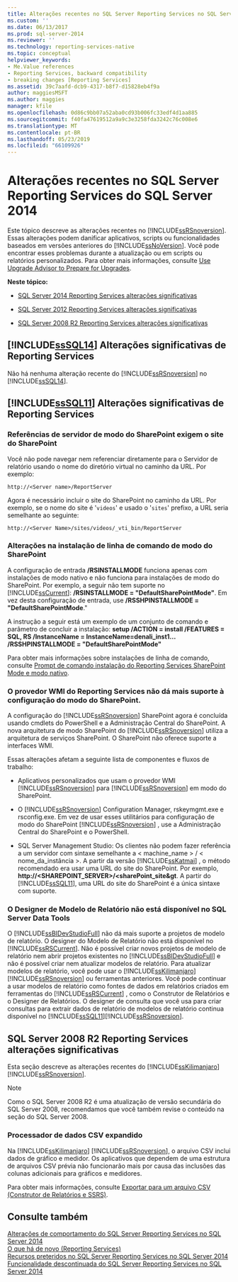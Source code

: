 ```yaml
---
title: Alterações recentes no SQL Server Reporting Services no SQL Server 2014 | Microsoft Docs
ms.custom: ''
ms.date: 06/13/2017
ms.prod: sql-server-2014
ms.reviewer: ''
ms.technology: reporting-services-native
ms.topic: conceptual
helpviewer_keywords:
- Me.Value references
- Reporting Services, backward compatibility
- breaking changes [Reporting Services]
ms.assetid: 39c7aafd-dcb9-4317-b8f7-d15828eb4f9a
author: maggiesMSFT
ms.author: maggies
manager: kfile
ms.openlocfilehash: 0d86c9bb07a52aba0cd93b006fc33edf4d1aa885
ms.sourcegitcommit: f40fa47619512a9a9c3e3258fda3242c76c008e6
ms.translationtype: MT
ms.contentlocale: pt-BR
ms.lasthandoff: 05/23/2019
ms.locfileid: "66109926"
---
```

# <a name="breaking-changes-in-sql-server-reporting-services-in-sql-server-2014"></a>Alterações recentes no SQL Server Reporting Services do SQL Server 2014
  Este tópico descreve as alterações recentes no [!INCLUDE[ssRSnoversion](../includes/ssrsnoversion-md.md)]. Essas alterações podem danificar aplicativos, scripts ou funcionalidades baseados em versões anteriores do [!INCLUDE[ssNoVersion](../includes/ssnoversion-md.md)]. Você pode encontrar esses problemas durante a atualização ou em scripts ou relatórios personalizados. Para obter mais informações, consulte [Use Upgrade Advisor to Prepare for Upgrades](../sql-server/install/use-upgrade-advisor-to-prepare-for-upgrades.md).  
  
 **Neste tópico:**  
  
-   [SQL Server 2014 Reporting Services alterações significativas](#bkmk_sql14)  
  
-   [SQL Server 2012 Reporting Services alterações significativas](#bkmk_rc0)  
  
-   [SQL Server 2008 R2 Reporting Services alterações significativas](#bkmk_kj)  
  
##  <a name="bkmk_sql14"></a> [!INCLUDE[ssSQL14](../includes/sssql14-md.md)] Alterações significativas de Reporting Services  
 Não há nenhuma alteração recente do [!INCLUDE[ssRSnoversion](../includes/ssrsnoversion-md.md)] no [!INCLUDE[ssSQL14](../includes/sssql14-md.md)].  
  
##  <a name="bkmk_rc0"></a> [!INCLUDE[ssSQL11](../includes/sssql11-md.md)] Alterações significativas de Reporting Services  
  
### <a name="sharepoint-mode-server-references-require-the-sharepoint-site"></a>Referências de servidor de modo do SharePoint exigem o site do SharePoint  
 Você não pode navegar nem referenciar diretamente para o Servidor de relatório usando o nome do diretório virtual no caminho da URL. Por exemplo:   
  
 `http://<Server name>/ReportServer`  
  
 Agora é necessário incluir o site do SharePoint no caminho da URL. Por exemplo, se o nome do site é '`videos`' e usado o '`sites`' prefixo, a URL seria semelhante ao seguinte:  
  
 `http://<Server Name>/sites/videos/_vti_bin/ReportServer`  
  
### <a name="changes-to-sharepoint-mode-command-line-installation"></a>Alterações na instalação de linha de comando de modo do SharePoint  
 A configuração de entrada **/RSINSTALLMODE** funciona apenas com instalações de modo nativo e não funciona para instalações de modo do SharePoint. Por exemplo, a seguir não tem suporte no [!INCLUDE[ssCurrent](../includes/sscurrent-md.md)]: **/RSINSTALLMODE = "DefaultSharePointMode"**. Em vez desta configuração de entrada, use **/RSSHPINSTALLMODE = "DefaultSharePointMode**."  
  
 A instrução a seguir está um exemplo de um conjunto de comando e parâmetro de concluir a instalação: **setup /ACTION = install /FEATURES = SQL, RS /InstanceName = InstanceName=denali_inst1... /RSSHPINSTALLMODE = "DefaultSharePointMode"**  
  
 Para obter mais informações sobre instalações de linha de comando, consulte [Prompt de comando instalação do Reporting Services SharePoint Mode e modo nativo](install-windows/install-reporting-services-at-the-command-prompt.md).  
  
### <a name="the-reporting-services-wmi-provider-no-longer-supports-configuration-of-sharepoint-mode"></a>O provedor WMI do Reporting Services não dá mais suporte à configuração do modo do SharePoint.  
 A configuração do [!INCLUDE[ssRSnoversion](../includes/ssrsnoversion-md.md)] SharePoint agora é concluída usando cmdlets do PowerShell e a Administração Central do SharePoint. A nova arquitetura de modo SharePoint do [!INCLUDE[ssRSnoversion](../includes/ssrsnoversion-md.md)] utiliza a arquitetura de serviços SharePoint. O SharePoint não oferece suporte a interfaces WMI.  
  
 Essas alterações afetam a seguinte lista de componentes e fluxos de trabalho:  
  
-   Aplicativos personalizados que usam o provedor WMI [!INCLUDE[ssRSnoversion](../includes/ssrsnoversion-md.md)] para [!INCLUDE[ssRSnoversion](../includes/ssrsnoversion-md.md)] em modo do SharePoint.  
  
-   O [!INCLUDE[ssRSnoversion](../includes/ssrsnoversion-md.md)] Configuration Manager, rskeymgmt.exe e rsconfig.exe. Em vez de usar esses utilitários para configuração de modo do SharePoint [!INCLUDE[ssRSnoversion](../includes/ssrsnoversion-md.md)] , use a Administração Central do SharePoint e o PowerShell.  
  
-   SQL Server Management Studio: Os clientes não podem fazer referência a um servidor com sintaxe semelhante a < machine_name > / < nome_da_instância >. A partir da versão [!INCLUDE[ssKatmai](../includes/sskatmai-md.md)] , o método recomendado era usar uma URL do site do SharePoint. Por exemplo, **http://<SHAREPOINT_SERVER>/<sharePoint_site&gt**. A partir do [!INCLUDE[ssSQL11](../includes/sssql11-md.md)], uma URL do site do SharePoint é a única sintaxe com suporte.  
  
### <a name="report-model-designer-is-not-available-in-sql-server-data-tools"></a>O Designer de Modelo de Relatório não está disponível no SQL Server Data Tools  
 O [!INCLUDE[ssBIDevStudioFull](../includes/ssbidevstudiofull-md.md)] não dá mais suporte a projetos de modelo de relatório. O designer do Modelo de Relatório não está disponível no [!INCLUDE[ssRSCurrent](../includes/ssrscurrent-md.md)]. Não é possível criar novos projetos de modelo de relatório nem abrir projetos existentes no [!INCLUDE[ssBIDevStudioFull](../includes/ssbidevstudiofull-md.md)] e não é possível criar nem atualizar modelos de relatório. Para atualizar modelos de relatório, você pode usar o [!INCLUDE[ssKilimanjaro](../includes/sskilimanjaro-md.md)][!INCLUDE[ssRSnoversion](../includes/ssrsnoversion-md.md)] ou ferramentas anteriores. Você pode continuar a usar modelos de relatório como fontes de dados em relatórios criados em ferramentas do [!INCLUDE[ssRSCurrent](../includes/ssrscurrent-md.md)] , como o Construtor de Relatórios e o Designer de Relatórios. O designer de consulta que você usa para criar consultas para extrair dados de relatório de modelos de relatório continua disponível no [!INCLUDE[ssSQL11](../includes/sssql11-md.md)][!INCLUDE[ssRSnoversion](../includes/ssrsnoversion-md.md)].  
  
##  <a name="bkmk_kj"></a> SQL Server 2008 R2 Reporting Services alterações significativas  
 Esta seção descreve as alterações recentes do [!INCLUDE[ssKilimanjaro](../includes/sskilimanjaro-md.md)] [!INCLUDE[ssRSnoversion](../includes/ssrsnoversion-md.md)].  
  
> [!NOTE]  
>  Como o SQL Server 2008 R2 é uma atualização de versão secundária do SQL Server 2008, recomendamos que você também revise o conteúdo na seção do SQL Server 2008.  
  
### <a name="expanded-csv-data-renderer"></a>Processador de dados CSV expandido  
 Na [!INCLUDE[ssKilimanjaro](../includes/sskilimanjaro-md.md)] [!INCLUDE[ssRSnoversion](../includes/ssrsnoversion-md.md)], o arquivo CSV inclui dados de gráfico e medidor. Os aplicativos que dependem de uma estrutura de arquivos CSV prévia não funcionarão mais por causa das inclusões das colunas adicionais para gráficos e medidores.  
  
 Para obter mais informações, consulte [Exportar para um arquivo CSV &#40;Construtor de Relatórios e SSRS&#41;](report-builder/exporting-to-a-csv-file-report-builder-and-ssrs.md).  
  
## <a name="see-also"></a>Consulte também  
 [Alterações de comportamento do SQL Server Reporting Services no SQL Server 2014](behavior-changes-to-sql-server-reporting-services-in-sql-server-2016.md)   
 [O que há de novo &#40;Reporting Services&#41;](what-s-new-reporting-services.md)   
 [Recursos preteridos no SQL Server Reporting Services no SQL Server 2014](deprecated-features-in-sql-server-reporting-services-ssrs.md)   
 [Funcionalidade descontinuada do SQL Server Reporting Services no SQL Server 2014](discontinued-functionality-to-sql-server-reporting-services-in-sql-server.md)  
  
  
